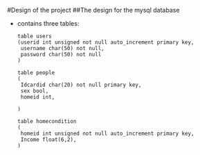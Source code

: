 #Design of the project
##The design for the mysql database

- contains three tables:
   ```plain
   table users
   (userid int unsigned not null auto_increment primary key,
    username char(50) not null,
    password char(50) not null
   )
   
   table people
   (
    Idcardid char(20) not null primary key,
    sex bool,
    homeid int,
   
   )
   
   table homecondition
   (
    homeid int unsigned not null auto_increment primary key,
    Income float(6,2),
   )
   
   
   ```
